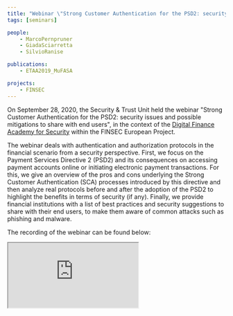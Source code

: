 ```yaml
---
title: "Webinar \"Strong Customer Authentication for the PSD2: security issues and possible mitigations to share with end users\""
tags: [seminars]

people:
    - MarcoPernpruner
    - GiadaSciarretta
    - SilvioRanise

publications:
    - ETAA2019_MuFASA

projects:
    - FINSEC
---
```


On September 28, 2020, the Security & Trust Unit held the webinar "Strong Customer Authentication for the PSD2: security issues and possible mitigations to share with end users", in the context of the [Digital Finance Academy for Security](https://finsecurity.eu/digital-finance-academy-for-security/) within the FINSEC European Project.

The webinar deals with authentication and authorization protocols in the financial scenario from a security perspective. First, we focus on the Payment Services Directive 2 (PSD2) and its consequences on accessing payment accounts online or initiating electronic payment transactions. For this, we give an overview of the pros and cons underlying the Strong Customer Authentication (SCA) processes introduced by this directive and then analyze real protocols before and after the adoption of the PSD2 to highlight the benefits in terms of security (if any). Finally, we provide financial institutions with a list of best practices and security suggestions to share with their end users, to make them aware of common attacks such as phishing and malware.

The recording of the webinar can be found below:

<div class="h_iframe">
    <iframe src="https://player.vimeo.com/video/471989544"></iframe>
</div>